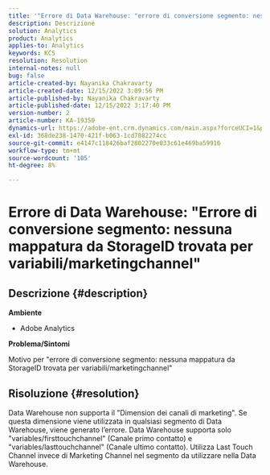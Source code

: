 ```yaml
---
title: '"Errore di Data Warehouse: "errore di conversione segmento: nessuna mappatura da StorageID trovata per variabili/marketingchannel""'
description: Descrizione
solution: Analytics
product: Analytics
applies-to: Analytics
keywords: KCS
resolution: Resolution
internal-notes: null
bug: false
article-created-by: Nayanika Chakravarty
article-created-date: 12/15/2022 3:09:56 PM
article-published-by: Nayanika Chakravarty
article-published-date: 12/15/2022 3:17:40 PM
version-number: 2
article-number: KA-19350
dynamics-url: https://adobe-ent.crm.dynamics.com/main.aspx?forceUCI=1&pagetype=entityrecord&etn=knowledgearticle&id=985b0388-8a7c-ed11-81ac-6045bd006e5a
exl-id: 368de238-1470-421f-b063-1cd7082274cc
source-git-commit: e4147c118426baf2802270e033c61e469ba59916
workflow-type: tm+mt
source-wordcount: '105'
ht-degree: 8%

---
```


# Errore di Data Warehouse: &quot;Errore di conversione segmento: nessuna mappatura da StorageID trovata per variabili/marketingchannel&quot;

## Descrizione {#description}


<b>Ambiente</b>

- Adobe Analytics

<b>Problema/Sintomi</b>

Motivo per &quot;errore di conversione segmento: nessuna mappatura da StorageID trovata per variabili/marketingchannel&quot;


## Risoluzione {#resolution}


Data Warehouse non supporta il &quot;Dimension dei canali di marketing&quot;. Se questa dimensione viene utilizzata in qualsiasi segmento di Data Warehouse, viene generato l’errore. Data Warehouse supporta solo &quot;variables/firsttouchchannel&quot; (Canale primo contatto) e &quot;variables/lasttouchchannel&quot; (Canale ultimo contatto). Utilizza Last Touch Channel invece di Marketing Channel nel segmento da utilizzare nella Data Warehouse.
